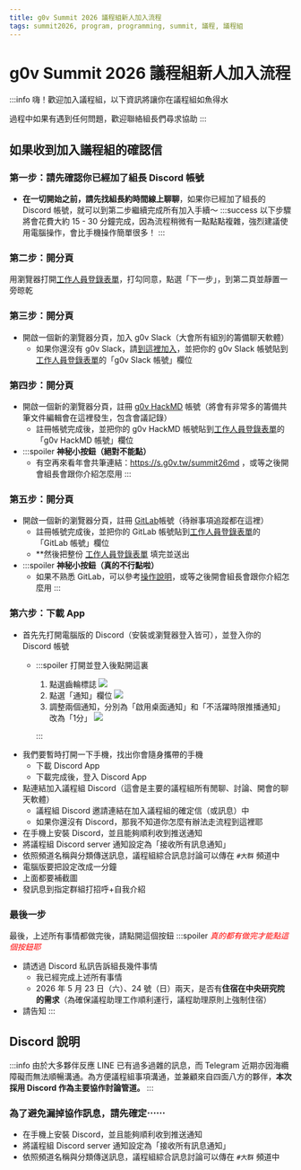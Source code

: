 ```yaml
---
title: g0v Summit 2026 議程組新人加入流程
tags: summit2026, program, programming, summit, 議程, 議程組
---
```


# g0v Summit 2026 議程組新人加入流程

:::info
嗨！歡迎加入議程組，以下資訊將讓你在議程組如魚得水

過程中如果有遇到任何問題，歡迎聯絡組長們尋求協助
:::

## 如果收到加入議程組的確認信
### 第一步：請先確認你已經加了組長 Discord 帳號
- **在一切開始之前，請先找組長約時間線上聊聊**，如果你已經加了組長的 Discord 帳號，就可以到第二步繼續完成所有加入手續～
:::success
以下步驟將會花費大約 15 - 30 分鐘完成，因為流程稍微有一點點點複雜，強烈建議使用電腦操作，會比手機操作簡單很多！
:::
### 第二步：開分頁
用瀏覽器打開[工作人員登錄表單](https://forms.gle/s2q2oWZhY3WZov1KA)，打勾同意，點選「下一步」，到第二頁並靜置一旁晾乾
### 第三步：開分頁
- 開啟一個新的瀏覽器分頁，加入 g0v Slack（大會所有組別的籌備聊天軟體）
    - 如果你還沒有 g0v Slack，請[到這裡加入](https://join.g0v.tw)，並把你的 g0v Slack 帳號貼到[工作人員登錄表單](https://forms.gle/s2q2oWZhY3WZov1KA)的「g0v Slack 帳號」欄位
### 第四步：開分頁
- 開啟一個新的瀏覽器分頁，註冊 [g0v HackMD](https://g0v.hackmd.io/) 帳號（將會有非常多的籌備共筆文件編輯會在這裡發生，包含會議記錄）
    - 註冊帳號完成後，並把你的 g0v HackMD 帳號貼到[工作人員登錄表單](https://forms.gle/s2q2oWZhY3WZov1KA)的「g0v HackMD 帳號」欄位
- :::spoiler __神秘小按鈕（絕對不能點）__
     - 有空再來看年會共筆連結：https://s.g0v.tw/summit26md ，或等之後開會組長會跟你介紹怎麼用
  :::
### 第五步：開分頁
- 開啟一個新的瀏覽器分頁，註冊 [GitLab](https://about.gitlab.com/)帳號（待辦事項追蹤都在這裡）
    - 註冊帳號完成後，並把你的 GitLab 帳號貼到[工作人員登錄表單](https://forms.gle/s2q2oWZhY3WZov1KA)的「GitLab 帳號」欄位
    - **然後把整份 [工作人員登錄表單](https://forms.gle/s2q2oWZhY3WZov1KA) 填完並送出
- :::spoiler __神秘小按鈕（真的不行點啦）__
     - 如果不熟悉 GitLab，可以參考[操作說明](https://g0v.hackmd.io/LaSFLboNTum2IjmzQ94G-Q?view)，或等之後開會組長會跟你介紹怎麼用
  :::
### 第六步：下載 App
- 首先先打開電腦版的 Discord（安裝或瀏覽器登入皆可），並登入你的 Discord 帳號
    - :::spoiler 打開並登入後點開這裏
        1. 點選齒輪標誌
        ![](https://g0v.hackmd.io/_uploads/HkeAs15i0gg.png)
        2. 點選「通知」欄位
        ![](https://g0v.hackmd.io/_uploads/SkxZve5oRee.png)
        3. 調整兩個通知，分別為「啟用桌面通知」和「不活躍時限推播通知」改為「1分」
        ![](https://g0v.hackmd.io/_uploads/Sy5xWciRge.png)

      :::
- 我們要暫時打開一下手機，找出你會隨身攜帶的手機
    - 下載 Discord App
    - 下載完成後，登入 Discord App
- 點連結加入議程組 Discord（這會是主要的議程組所有閒聊、討論、開會的聊天軟體）
    - 議程組 Discord 邀請連結在加入議程組的確定信（或訊息）中
    - 如果你還沒有 Discord，那我不知道你怎麼有辦法走流程到這裡耶
- 在手機上安裝 Discord，並且能夠順利收到推送通知
- 將議程組 Discord server 通知設定為「接收所有訊息通知」
- 依照頻道名稱與分類傳送訊息，議程組綜合訊息討論可以傳在 `#大群` 頻道中
- 電腦版要把設定改成一分鐘
- 上面都要補截圖
- 發訊息到指定群組打招呼+自我介紹

### 最後一步
最後，上述所有事情都做完後，請點開這個按鈕
:::spoiler _<font color="#f00">真的都有做完才能點這個按鈕耶</font>_
- 請透過 Discord 私訊告訴組長幾件事情
    - 我已經完成上述所有事情
    - 2026 年 5 月 23 日（六）、24 號（日）兩天，是否有**住宿在中央研究院的需求**（為確保議程助理工作順利運行，議程助理原則上強制住宿）
- 請告知
:::

## Discord 說明

:::info
由於大多夥伴反應 LINE 已有過多過雜的訊息，而 Telegram 近期亦因海纜障礙而無法順暢溝通。為方便議程組事項溝通，並兼顧來自四面八方的夥伴，**本次採用 Discord 作為主要協作討論管道。**
:::

### 為了避免漏掉協作訊息，請先確定⋯⋯

- 在手機上安裝 Discord，並且能夠順利收到推送通知
- 將議程組 Discord server 通知設定為「接收所有訊息通知」
- 依照頻道名稱與分類傳送訊息，議程組綜合訊息討論可以傳在 `#大群` 頻道中